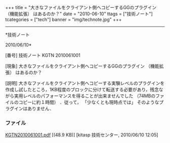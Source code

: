 ﻿+++
title = "大きなファイルをクライアント側へコピーするGGのプラグイン （機能拡張） はあるのか？"
date = "2010-06-10"
ttags = ["技術ノート"]
tcategories = ["tech"]
banner = "img/technote.jpg"
+++

-----------------------------------------------------------------------------------------------------------------------------

*技術ノート

2010/06/10*


[番号]
技術ノート KGTN 2010061001

[現象]
大きなファイルをクライアント側へコピーするGGのプラグイン （機能拡張）
はあるのか？

[説明]
大きなファイルをクライアント側へコピーする実験レベルのプラグインを作成し試したところ，1KB程度のブロックに分けて転送する必要があり，残念ながら実用レベルのパフォーマンスを得ることが出来ませんでした
（74MBのファイルのコピーに約１時間） ．従って， 「少なくとも現時点では」
そのようなプラグインはありません．


### ファイル

 
 


[KGTN2010061001.pdf](http://techreport.kitasp.net/attachments/download/187/KGTN2010061001.pdf)
 [(48.9 KB)] [kitasp 技術センター, 2010/06/10
12:05]


 


 


